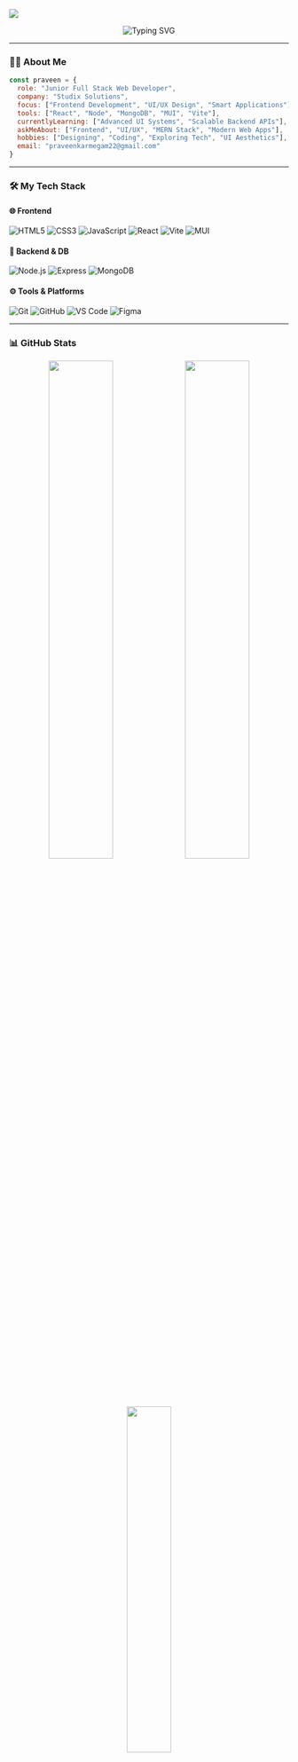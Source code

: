 <img src="https://capsule-render.vercel.app/api?type=waving&color=0:8A2BE2,100:DA70D6&height=250&section=header&text=Hi%20👋%2C%20I'm%20Praveen%20Karmegam&fontSize=40&fontAlignY=40&desc=Full%20Stack%20Web%20Developer%20|%20UI%2FUX%20Designer&descAlignY=60&descAlign=50" />

<p align="center">
  <img src="https://readme-typing-svg.demolab.com?font=Fira+Code&weight=500&size=22&duration=3000&pause=1000&center=true&vCenter=true&multiline=true&width=600&height=60&lines=Junior+Full+Stack+Web+Developer;React+%7C+Node+%7C+MongoDB+%7C+MUI;Crafting+Smart+UI%2FUX+Experiences+✨" alt="Typing SVG" />
</p>

---

### 🙋‍♂️ About Me

```js
const praveen = {
  role: "Junior Full Stack Web Developer",
  company: "Studix Solutions",
  focus: ["Frontend Development", "UI/UX Design", "Smart Applications"],
  tools: ["React", "Node", "MongoDB", "MUI", "Vite"],
  currentlyLearning: ["Advanced UI Systems", "Scalable Backend APIs"],
  askMeAbout: ["Frontend", "UI/UX", "MERN Stack", "Modern Web Apps"],
  hobbies: ["Designing", "Coding", "Exploring Tech", "UI Aesthetics"],
  email: "praveenkarmegam22@gmail.com"
}
```

---

### 🛠️ My Tech Stack

#### 🌐 Frontend  
![HTML5](https://img.shields.io/badge/HTML5-E34F26?style=flat&logo=html5&logoColor=white)
![CSS3](https://img.shields.io/badge/CSS3-1572B6?style=flat&logo=css3&logoColor=white)
![JavaScript](https://img.shields.io/badge/JavaScript-F7DF1E?style=flat&logo=javascript&logoColor=black)
![React](https://img.shields.io/badge/React-20232A?style=flat&logo=react&logoColor=61DAFB)
![Vite](https://img.shields.io/badge/Vite-646CFF?style=flat&logo=vite&logoColor=white)
![MUI](https://img.shields.io/badge/MUI-007FFF?style=flat&logo=mui&logoColor=white)

#### 🧩 Backend & DB  
![Node.js](https://img.shields.io/badge/Node.js-339933?style=flat&logo=node.js&logoColor=white)
![Express](https://img.shields.io/badge/Express.js-000000?style=flat&logo=express&logoColor=white)
![MongoDB](https://img.shields.io/badge/MongoDB-47A248?style=flat&logo=mongodb&logoColor=white)

#### ⚙️ Tools & Platforms  
![Git](https://img.shields.io/badge/Git-F05032?style=flat&logo=git&logoColor=white)
![GitHub](https://img.shields.io/badge/GitHub-181717?style=flat&logo=github&logoColor=white)
![VS Code](https://img.shields.io/badge/VSCode-007ACC?style=flat&logo=visualstudiocode&logoColor=white)
![Figma](https://img.shields.io/badge/Figma-F24E1E?style=flat&logo=figma&logoColor=white)

---

### 📊 GitHub Stats

<p align="center">
  <img src="https://github-readme-stats.vercel.app/api?username=Praveenkarmegam&show_icons=true&theme=radical" width="48%" />
  <img src="https://github-readme-streak-stats.herokuapp.com/?user=Praveenkarmegam&theme=radical" width="48%" />
</p>

<p align="center">
  <img src="https://github-readme-stats.vercel.app/api/top-langs/?username=Praveenkarmegam&layout=compact&theme=radical" width="40%" />
</p>

---

### 🚀 Featured Projects

| Name | Description | Link |
|------|-------------|------|
| 💬 AI Chatbot | Smart chatbot UI with conversational intelligence | [View](https://github.com/Praveenkarmegam) |
| 📧 Gmail Clone | Gmail-inspired webmail client using Firebase | [View](https://github.com/Praveenkarmegam) |
| 📦 Smart Supply Chain | Real-time tracker with full backend integration | [View](https://github.com/Praveenkarmegam) |
| 🍔 Online Food Delivery | Fully responsive food ordering system | [View](https://github.com/Praveenkarmegam) |

> 🔍 Explore more in [my repositories »](https://github.com/Praveenkarmegam?tab=repositories)

---

### 🌐 Connect With Me

<p align="left">
  <a href="mailto:praveenkarmegam22@gmail.com">
    <img src="https://img.shields.io/badge/Gmail-D14836?logo=gmail&style=flat-square&logoColor=white" />
  </a>
  <a href="https://linkedin.com/in/praveenkarmegam">
    <img src="https://img.shields.io/badge/LinkedIn-0077B5?logo=linkedin&style=flat-square&logoColor=white" />
  </a>
  <a href="https://instagram.com/praveen.k_official">
    <img src="https://img.shields.io/badge/Instagram-E4405F?logo=instagram&style=flat-square&logoColor=white" />
  </a>
</p>

---

<p align="center">
  <img src="https://capsule-render.vercel.app/api?type=waving&color=0:8A2BE2,100:DA70D6&height=120&section=footer"/>
</p>
